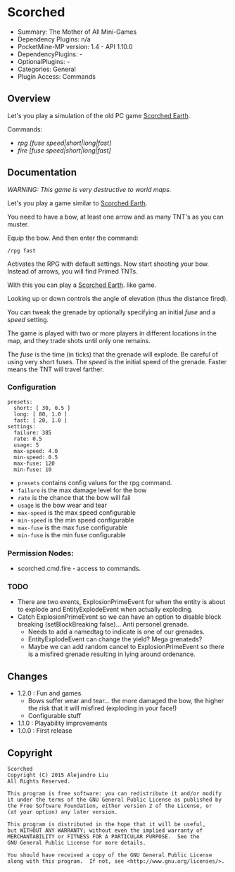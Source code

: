 Scorched
=======

* Summary: The Mother of All Mini-Games
* Dependency Plugins: n/a
* PocketMine-MP version: 1.4 - API 1.10.0
* DependencyPlugins: -
* OptionalPlugins: -
* Categories: General
* Plugin Access: Commands

Overview
--------

Let's you play a simulation of the old PC game
[Scorched Earth](http://en.wikipedia.org/wiki/Scorched_Earth_%28video_game%29).

Commands:

* *rpg* _[fuse speed|short|long|fast]_
* *fire* _[fuse speed|short|long|fast]_

Documentation
-------------

*WARNING: This game is very destructive to world maps.*

Let's you play a game similar to
[Scorched Earth](http://en.wikipedia.org/wiki/Scorched_Earth_%28video_game%29).

You need to have a bow, at least one arrow and as many TNT's as you
can muster.

Equip the bow.  And then enter the command:

	/rpg fast

Activates the RPG with default settings.  Now start shooting your
bow.  Instead of arrows, you will find Primed TNTs.

With this you can play a
[Scorched Earth](http://en.wikipedia.org/wiki/Scorched_Earth_%28video_game%29).
like game.

Looking up or down controls the angle of elevation (thus the distance fired).

You can tweak the grenade by optionally specifying an initial _fuse_
and a _speed_ setting.

The game is played with two or more players in different locations in
the map, and they trade shots until only one remains.

The _fuse_ is the time (in ticks) that the grenade will explode.
Be careful of using very short fuses.  The _speed_ is the initial
speed of the grenade.  Faster means the TNT will travel farther.

### Configuration

	presets:
	  short: [ 30, 0.5 ]
	  long: [ 80, 1.0 ]
	  fast: [ 20, 1.0 ]
	settings:
	  failure: 385
	  rate: 0.5
	  usage: 5
	  max-speed: 4.0
	  min-speed: 0.5
	  max-fuse: 120
	  min-fuse: 10

* `presets` contains config values for the rpg command.
* `failure` is the max damage level for the bow
* `rate` is the chance that the bow will fail
* `usage` is the bow wear and tear
* `max-speed` is the max speed configurable
* `min-speed` is the min speed configurable
* `max-fuse` is the max fuse configurable
* `min-fuse` is the min fuse configurable

### Permission Nodes:

* scorched.cmd.fire - access to commands.

### TODO

* There are two events, ExplosionPrimeEvent for when the entity is
  about to explode and EntityExplodeEvent when actually exploding.
* Catch ExplosionPrimeEvent so we can have an option to disable block
  breaking (setBlockBreaking false)... Anti personel grenade.
  * Needs to add a namedtag to indicate is one of our grenades.
  * EntityExplodeEvent can change the yield?  Mega grenateds?
  * Maybe we can add random cancel to ExplosionPrimeEvent so there is
    a misfired grenade resulting in lying around ordenance.

Changes
-------

* 1.2.0 : Fun and games
  * Bows suffer wear and tear... the more damaged the bow, the higher
    the risk that it will misfired (exploding in your face!)
  * Configurable stuff
* 1.1.0 : Playability improvements
* 1.0.0 : First release

Copyright
---------

    Scorched
    Copyright (C) 2015 Alejandro Liu  
    All Rights Reserved.

    This program is free software: you can redistribute it and/or modify
    it under the terms of the GNU General Public License as published by
    the Free Software Foundation, either version 2 of the License, or
    (at your option) any later version.

    This program is distributed in the hope that it will be useful,
    but WITHOUT ANY WARRANTY; without even the implied warranty of
    MERCHANTABILITY or FITNESS FOR A PARTICULAR PURPOSE.  See the
    GNU General Public License for more details.

    You should have received a copy of the GNU General Public License
    along with this program.  If not, see <http://www.gnu.org/licenses/>.
